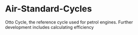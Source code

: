 # Air-Standard-Cycles
Otto Cycle, the reference cycle used for petrol engines. Further development includes calculating efficiency 
